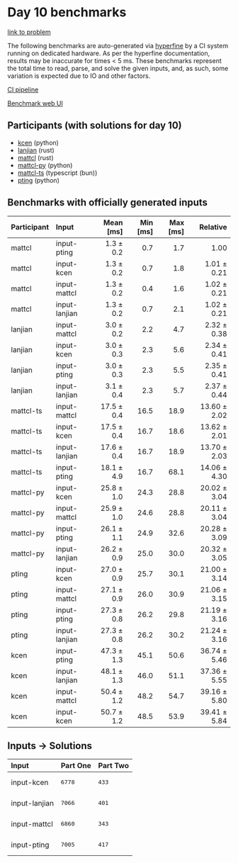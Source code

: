 # Day 10 benchmarks

[link to problem](https://adventofcode.com/2023/day/10)

The following benchmarks are auto-generated via
[hyperfine](https://github.com/sharkdp/hyperfine) by a CI system running on
dedicated hardware. As per the hyperfine documentation, results may be
inaccurate for times < 5 ms. These benchmarks represent the total time to read,
parse, and solve the given inputs, and, as such, some variation is expected due
to IO and other factors.

[CI pipeline](http://ci.papercode.net:8080/teams/main/pipelines/aoc2023)

[Benchmark web UI](https://aoc.ancalagon.black)


## Participants (with solutions for day 10)

- [kcen](https://github.com/kcen/aoc2023) (python)
- [lanjian](https://github.com/lanjian/aoc-2023) (rust)
- [mattcl](https://github.com/mattcl/aoc2023) (rust)
- [mattcl-py](https://github.com/mattcl/aoc2023-py) (python)
- [mattcl-ts](https://github.com/mattcl/aoc2023-js) (typescript (bun))
- [pting](https://github.com/pting/aoc2023) (python)


## Benchmarks with officially generated inputs

| Participant | Input | Mean [ms] | Min [ms] | Max [ms] | Relative |
|:---|:---|---:|---:|---:|---:|
| mattcl | input-pting | 1.3 ± 0.2 | 0.7 | 1.7 | 1.00 |
| mattcl | input-kcen | 1.3 ± 0.2 | 0.7 | 1.8 | 1.01 ± 0.21 |
| mattcl | input-mattcl | 1.3 ± 0.2 | 0.4 | 1.6 | 1.02 ± 0.21 |
| mattcl | input-lanjian | 1.3 ± 0.2 | 0.7 | 2.1 | 1.02 ± 0.21 |
| lanjian | input-mattcl | 3.0 ± 0.2 | 2.2 | 4.7 | 2.32 ± 0.38 |
| lanjian | input-kcen | 3.0 ± 0.3 | 2.3 | 5.6 | 2.34 ± 0.41 |
| lanjian | input-pting | 3.0 ± 0.3 | 2.3 | 5.5 | 2.35 ± 0.41 |
| lanjian | input-lanjian | 3.1 ± 0.4 | 2.3 | 5.7 | 2.37 ± 0.44 |
| mattcl-ts | input-mattcl | 17.5 ± 0.4 | 16.5 | 18.9 | 13.60 ± 2.02 |
| mattcl-ts | input-kcen | 17.5 ± 0.4 | 16.7 | 18.6 | 13.62 ± 2.01 |
| mattcl-ts | input-lanjian | 17.6 ± 0.4 | 16.7 | 18.9 | 13.70 ± 2.03 |
| mattcl-ts | input-pting | 18.1 ± 4.9 | 16.7 | 68.1 | 14.06 ± 4.30 |
| mattcl-py | input-kcen | 25.8 ± 1.0 | 24.3 | 28.8 | 20.02 ± 3.04 |
| mattcl-py | input-mattcl | 25.9 ± 1.0 | 24.6 | 28.8 | 20.11 ± 3.04 |
| mattcl-py | input-pting | 26.1 ± 1.1 | 24.9 | 32.6 | 20.28 ± 3.09 |
| mattcl-py | input-lanjian | 26.2 ± 0.9 | 25.0 | 30.0 | 20.32 ± 3.05 |
| pting | input-kcen | 27.0 ± 0.9 | 25.7 | 30.1 | 21.00 ± 3.14 |
| pting | input-mattcl | 27.1 ± 0.9 | 26.0 | 30.9 | 21.06 ± 3.15 |
| pting | input-pting | 27.3 ± 0.8 | 26.2 | 29.8 | 21.19 ± 3.16 |
| pting | input-lanjian | 27.3 ± 0.8 | 26.2 | 30.2 | 21.24 ± 3.16 |
| kcen | input-pting | 47.3 ± 1.3 | 45.1 | 50.6 | 36.74 ± 5.46 |
| kcen | input-lanjian | 48.1 ± 1.3 | 46.0 | 51.1 | 37.36 ± 5.55 |
| kcen | input-mattcl | 50.4 ± 1.2 | 48.2 | 54.7 | 39.16 ± 5.80 |
| kcen | input-kcen | 50.7 ± 1.2 | 48.5 | 53.9 | 39.41 ± 5.84 |


## Inputs -> Solutions

| Input | Part One | Part Two |
|:---|:---|:---|
|input-kcen|<pre>6778</pre>|<pre>433</pre>|
|input-lanjian|<pre>7066</pre>|<pre>401</pre>|
|input-mattcl|<pre>6860</pre>|<pre>343</pre>|
|input-pting|<pre>7005</pre>|<pre>417</pre>|